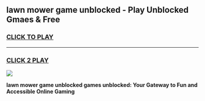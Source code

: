 
## lawn mower game unblocked - Play Unblocked Gmaes & Free
<h3>
<a href="https://news.freeplayer.one?title=lawn_mower_game_unblocked&ref=23F">CLICK TO PLAY</a></h3>
<hr>

<h3>
<a href="https://news.freeplayer.one?title=lawn_mower_game_unblocked&ref=23F">CLICK 2 PLAY</a>
  
</h3>

<a href="https://news.freeplayer.one?title=lawn_mower_game_unblocked&ref=23F/"><img src="https://clearcache.store/games.png"></a>


**lawn mower game unblocked games unblocked: Your Gateway to Fun and Accessible Online Gaming**
